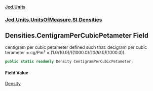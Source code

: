 #### [Jcd.Units](index.md 'index')
### [Jcd.Units.UnitsOfMeasure.SI](Jcd.Units.UnitsOfMeasure.SI.md 'Jcd.Units.UnitsOfMeasure.SI').[Densities](Densities.md 'Jcd.Units.UnitsOfMeasure.SI.Densities')

## Densities.CentigramPerCubicPetameter Field

centigram per cubic petameter defined such that: decigram per cubic terameter = cg/Pm³ × (1.0/10.0)/((1000.0)*(1000.0)*(1000.0)).

```csharp
public static readonly Density CentigramPerCubicPetameter;
```

#### Field Value
[Density](Density.md 'Jcd.Units.UnitTypes.Density')